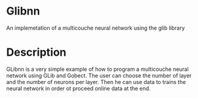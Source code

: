 Glibnn
======

An implemetation of a multicouche neural network using the glib library

Description
===========

GLibnn is a very simple example of how to program a multicouche neural network using GLib and Gobect.
The user can choose the number of layer and the number of neurons per layer. Then he can use data to trains the neural network
in order ot proceed online data at the end.
